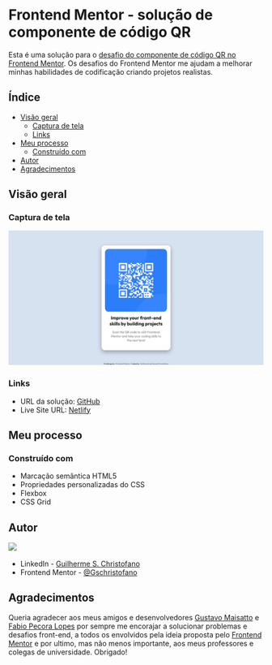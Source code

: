 # Frontend Mentor - solução de componente de código QR

Esta é uma solução para o [desafio do componente de código QR no Frontend Mentor](https://www.frontendmentor.io/challenges/qr-code-component-iux_sIO_H). Os desafios do Frontend Mentor me ajudam a melhorar minhas habilidades de codificação criando projetos realistas. 

## Índice

- [Visão geral](#visao-geral)
  - [Captura de tela](#captura-de-tela)
  - [Links](#links)
- [Meu processo](#meu-processo)
  - [Construído com](#construido-com)
- [Autor](#autor)
- [Agradecimentos](#agradecimentos)

## Visão geral

### Captura de tela

![Pré-visualização do design para o desafio de codificação de componentes de código QR](./design/desktop-preview.png)

### Links

- URL da solução: [GitHub](https://github.com/Gschristofano/challenge-qr-codde)
- Live Site URL: [Netlify](https://challengecodeqr.netlify.app/)

## Meu processo

### Construído com

- Marcação semântica HTML5
- Propriedades personalizadas do CSS
- Flexbox
- CSS Grid

## Autor

<img src="https://avatars.githubusercontent.com/u/101649942?s=400&u=6e63ac2614368efd58ac9192d1344b4f15660179&v=4" width=115><br>

- LinkedIn - [Guilherme S. Christofano](https://www.linkedin.com/in/guilherme-christofano/)
- Frontend Mentor - [@Gschristofano](https://www.frontendmentor.io/profile/Gschristofano)

## Agradecimentos

Queria agradecer aos meus amigos e desenvolvedores [Gustavo Maisatto](https://github.com/gustavomaisatto) e [Fabio Pecora Lopes](https://www.linkedin.com/in/fabio-dominicheli-pecora-lopes/) por sempre me encorajar a solucionar problemas e desafios front-end, a todos os envolvidos pela ideia proposta pelo [Frontend Mentor](https://www.frontendmentor.io/) e por ultimo, mas não menos importante, aos meus professores e colegas de universidade. Obrigado!

